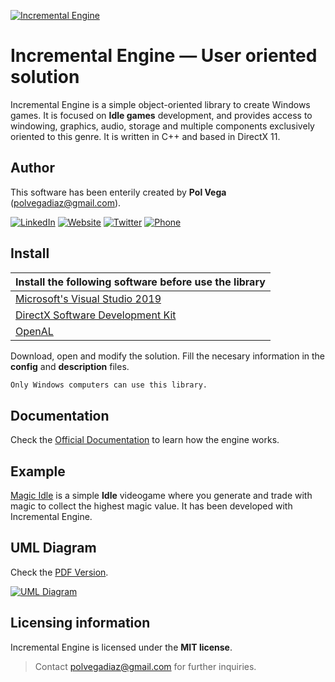 [![Incremental Engine](https://thendplayer.github.io/IncrementalEngineDocumentation/IncrementalEngine_MiniLogo.png)](https://github.com/Thendplayer/IncrementalEngine)
# Incremental Engine — User oriented solution

Incremental Engine is a simple object-oriented library to create Windows games. It is focused on **Idle games** development, and provides access to windowing, graphics, audio, storage and multiple components exclusively oriented to this genre. It is written in C++ and based in DirectX 11.

## Author

This software has been enterily created by **Pol Vega** (polvegadiaz@gmail.com).

[![LinkedIn](https://i.imgur.com/IpgDryO.png)](https://www.linkedin.com/in/vega-diaz/) [![Website](https://i.imgur.com/pN1kn8m.png)](http://polvega.net)  [![Twitter](https://i.imgur.com/Ax2ai92.png)](https://twitter.com/Thendplayer) [![Phone](https://i.imgur.com/diEYszG.png)](http://polvega.net)

## Install
| Install the following software before use the library |
| ------ |
| [Microsoft's Visual Studio 2019](https://visualstudio.microsoft.com/es/vs/) |
| [DirectX Software Development Kit](https://www.microsoft.com/en-us/download/confirmation.aspx?id=6812) |
| [OpenAL](https://openal.org/) |

Download, open and modify the solution. Fill the necesary information in the **config** and **description** files.

```sh
Only Windows computers can use this library.
```

## Documentation
Check the [Official Documentation](https://thendplayer.github.io/IncrementalEngineDocumentation/) to learn how the engine works. 

## Example
[Magic Idle](https://github.com/Thendplayer/MagicIdle) is a simple **Idle** videogame where you generate and trade with magic to collect the highest magic value. It has been developed with Incremental Engine.

## UML Diagram

Check the [PDF Version](https://drive.google.com/file/d/1Yd7c3xPXoY94BaXkGfAVL2dWBZfY9yhi/view?usp=sharing).

[![UML Diagram](https://i.imgur.com/P0SQQcX.png)](https://drive.google.com/file/d/1Yd7c3xPXoY94BaXkGfAVL2dWBZfY9yhi/view?usp=sharing)

## Licensing information

Incremental Engine is licensed under the **MIT license**.
>Contact polvegadiaz@gmail.com for further inquiries.
